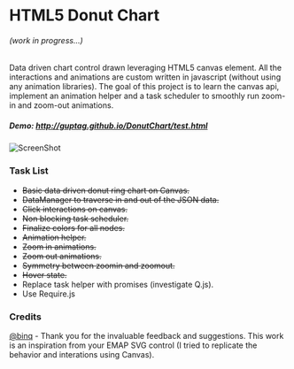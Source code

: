 <h1>HTML5 Donut Chart</h1>

<h6>(work in progress...)</h6>

<p>
 Data driven chart control drawn leveraging HTML5 canvas element. All the interactions and animations are custom written in javascript (without using any animation libraries). The goal of this project is to learn the canvas api, implement an animation helper and a task scheduler to smoothly run zoom-in and zoom-out animations.
</p>

<h5>
 Demo: <a href="http://guptag.github.io/DonutChart/test.html" target="_blank">http://guptag.github.io/DonutChart/test.html</a>
</h5>

![ScreenShot](http://guptag.github.io/DonutChart/img/donutchart.png)

<p>
	<h3>Task List</h3>
	<ul>
		<li><del>Basic data driven donut ring chart on Canvas.</del></li>
		<li><del>DataManager to traverse in and out of the JSON data.</del></li>
		<li><del>Click interactions on canvas.</del></li>
		<li><del>Non blocking task scheduler.</del></li>
		<li><del>Finalize colors for all nodes.</del></li>
		<li><del>Animation helper.</del></li>
		<li><del>Zoom in animations.</del></li>
		<li><del>Zoom out animations.</del></li>
		<li><del>Symmetry between zoomin and zoomout.</del></li>
		<li><del>Hover state.<del></li>
		<li>Replace task helper with promises (investigate Q.js).</li>
		<li>Use Require.js</li>		
	</ul>
</p>

<p>
	<h3>Credits</h3>
	<p>
		<a href="https://github.com/binq">@binq</a> - Thank you for the invaluable feedback and suggestions. This work is an inspiration from your EMAP SVG control (I tried to replicate the behavior and interations using Canvas).
	</p>
</p>

